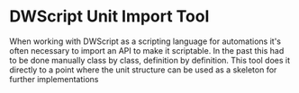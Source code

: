 # DWScript Unit Import Tool
When working with DWScript as a scripting language for automations it's often necessary to import an API to make it scriptable. In the past this had to be done manually class by class, definition by definition. This tool does it directly to a point where the unit structure can be used as a skeleton for further implementations
